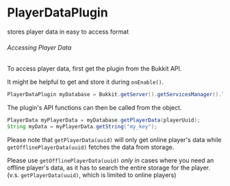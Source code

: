 # PlayerDataPlugin
stores player data in easy to access format

###### Accessing Player Data
To access player data, first get the plugin from the Bukkit API.

It might be helpful to get and store it during `onEnable()`.


```java
PlayerDataPlugin myDatabase = Bukkit.getServer().getServicesManager().load(PlayerDataPlugin.class);
```

The plugin's API functions can then be called from the object.

```java
PlayerData myPlayerData = myDatabase.getPlayerData(playerUuid);
String myData = myPlayerData.getString("my_key");
```

Please note that `getPlayerData(uuid)` will only get online player's data while `getOfflinePlayerData(uuid)` fetches the data from storage.

Please use `getOfflinePlayerData(uuid)` _only_ in cases where you need an offline player's data, as it has to search the entire storage for the player. (v.s. `getPlayerData(uuid)`, which is limited to online players)
